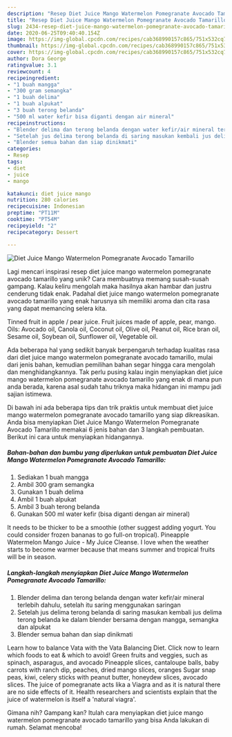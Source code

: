 ```yaml
---
description: "Resep Diet Juice Mango Watermelon Pomegranate Avocado Tamarillo, Menggugah Selera"
title: "Resep Diet Juice Mango Watermelon Pomegranate Avocado Tamarillo, Menggugah Selera"
slug: 2434-resep-diet-juice-mango-watermelon-pomegranate-avocado-tamarillo-menggugah-selera
date: 2020-06-25T09:40:40.154Z
image: https://img-global.cpcdn.com/recipes/cab368990157c865/751x532cq70/diet-juice-mango-watermelon-pomegranate-avocado-tamarillo-foto-resep-utama.jpg
thumbnail: https://img-global.cpcdn.com/recipes/cab368990157c865/751x532cq70/diet-juice-mango-watermelon-pomegranate-avocado-tamarillo-foto-resep-utama.jpg
cover: https://img-global.cpcdn.com/recipes/cab368990157c865/751x532cq70/diet-juice-mango-watermelon-pomegranate-avocado-tamarillo-foto-resep-utama.jpg
author: Dora George
ratingvalue: 3.1
reviewcount: 4
recipeingredient:
- "1 buah mangga"
- "300 gram semangka"
- "1 buah delima"
- "1 buah alpukat"
- "3 buah terong belanda"
- "500 ml water kefir bisa diganti dengan air mineral"
recipeinstructions:
- "Blender delima dan terong belanda dengan water kefir/air mineral terlebih dahulu, setelah itu saring menggunakan saringan"
- "Setelah jus delima terong belanda di saring masukan kembali jus delima terong belanda ke dalam blender bersama dengan mangga, semangka dan alpukat"
- "Blender semua bahan dan siap dinikmati"
categories:
- Resep
tags:
- diet
- juice
- mango

katakunci: diet juice mango 
nutrition: 280 calories
recipecuisine: Indonesian
preptime: "PT11M"
cooktime: "PT54M"
recipeyield: "2"
recipecategory: Dessert

---
```



![Diet Juice Mango Watermelon Pomegranate Avocado Tamarillo](https://img-global.cpcdn.com/recipes/cab368990157c865/751x532cq70/diet-juice-mango-watermelon-pomegranate-avocado-tamarillo-foto-resep-utama.jpg)

Lagi mencari inspirasi resep diet juice mango watermelon pomegranate avocado tamarillo yang unik? Cara membuatnya memang susah-susah gampang. Kalau keliru mengolah maka hasilnya akan hambar dan justru cenderung tidak enak. Padahal diet juice mango watermelon pomegranate avocado tamarillo yang enak harusnya sih memiliki aroma dan cita rasa yang dapat memancing selera kita.

Tinned fruit in apple / pear juice. Fruit juices made of apple, pear, mango. Oils: Avocado oil, Canola oil, Coconut oil, Olive oil, Peanut oil, Rice bran oil, Sesame oil, Soybean oil, Sunflower oil, Vegetable oil.

Ada beberapa hal yang sedikit banyak berpengaruh terhadap kualitas rasa dari diet juice mango watermelon pomegranate avocado tamarillo, mulai dari jenis bahan, kemudian pemilihan bahan segar hingga cara mengolah dan menghidangkannya. Tak perlu pusing kalau ingin menyiapkan diet juice mango watermelon pomegranate avocado tamarillo yang enak di mana pun anda berada, karena asal sudah tahu triknya maka hidangan ini mampu jadi sajian istimewa.


Di bawah ini ada beberapa tips dan trik praktis untuk membuat diet juice mango watermelon pomegranate avocado tamarillo yang siap dikreasikan. Anda bisa menyiapkan Diet Juice Mango Watermelon Pomegranate Avocado Tamarillo memakai 6 jenis bahan dan 3 langkah pembuatan. Berikut ini cara untuk menyiapkan hidangannya.

<!--inarticleads1-->

##### Bahan-bahan dan bumbu yang diperlukan untuk pembuatan Diet Juice Mango Watermelon Pomegranate Avocado Tamarillo:

1. Sediakan 1 buah mangga
1. Ambil 300 gram semangka
1. Gunakan 1 buah delima
1. Ambil 1 buah alpukat
1. Ambil 3 buah terong belanda
1. Gunakan 500 ml water kefir (bisa diganti dengan air mineral)


It needs to be thicker to be a smoothie (other suggest adding yogurt. You could consider frozen bananas to go full-on tropical). Pineapple Watermelon Mango Juice - My Juice Cleanse. I love when the weather starts to become warmer because that means summer and tropical fruits will be in season. 

<!--inarticleads2-->

##### Langkah-langkah menyiapkan Diet Juice Mango Watermelon Pomegranate Avocado Tamarillo:

1. Blender delima dan terong belanda dengan water kefir/air mineral terlebih dahulu, setelah itu saring menggunakan saringan
1. Setelah jus delima terong belanda di saring masukan kembali jus delima terong belanda ke dalam blender bersama dengan mangga, semangka dan alpukat
1. Blender semua bahan dan siap dinikmati


Learn how to balance Vata with the Vata Balancing Diet. Click now to learn which foods to eat &amp; which to avoid! Green fruits and veggies, such as spinach, asparagus, and avocado Pineapple slices, cantaloupe balls, baby carrots with ranch dip, peaches, dried mango slices, oranges Sugar snap peas, kiwi, celery sticks with peanut butter, honeydew slices, avocado slices. The juice of pomegranate acts lika a Viagra and as it is natural there are no side effects of it. Health researchers and scientists explain that the juice of watermelon is itself a &#39;natural viagra&#39;. 

Gimana nih? Gampang kan? Itulah cara menyiapkan diet juice mango watermelon pomegranate avocado tamarillo yang bisa Anda lakukan di rumah. Selamat mencoba!
